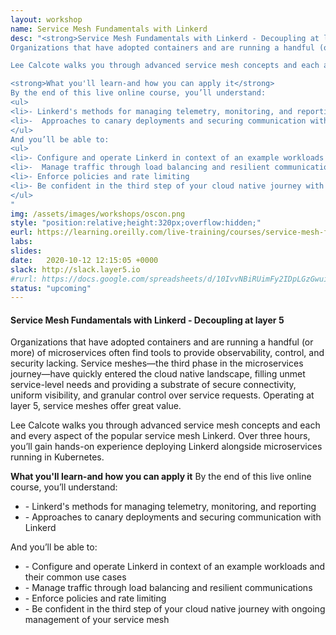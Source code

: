 ```yaml
---
layout: workshop
name: Service Mesh Fundamentals with Linkerd
desc: "<strong>Service Mesh Fundamentals with Linkerd - Decoupling at layer 5</strong><br>
Organizations that have adopted containers and are running a handful (or more) of microservices often find tools to provide observability, control, and security lacking. Service meshes—the third phase in the microservices journey—have quickly entered the cloud native landscape, filling unmet service-level needs and providing a substrate of secure connectivity, uniform visibility, and granular control over service requests. Operating at layer 5, service meshes offer great value.

Lee Calcote walks you through advanced service mesh concepts and each and every aspect of the popular service mesh Linkerd. Over three hours, you’ll gain hands-on experience deploying Linkerd alongside microservices running in Kubernetes.

<strong>What you'll learn-and how you can apply it</strong>
By the end of this live online course, you’ll understand:
<ul>
<li>- Linkerd's methods for managing telemetry, monitoring, and reporting
<li>-  Approaches to canary deployments and securing communication with Linkerd
</ul>
And you’ll be able to:
<ul>
<li>- Configure and operate Linkerd in context of an example workloads and their common use cases
<li>-  Manage traffic through load balancing and resilient communications
<li>- Enforce policies and rate limiting
<li>- Be confident in the third step of your cloud native journey with ongoing management of your service mesh
</ul>
"
img: /assets/images/workshops/oscon.png
style: "position:relative;height:320px;overflow:hidden;"
eurl: https://learning.oreilly.com/live-training/courses/service-mesh-fundamentals-with-linkerd/0636920418085/
labs: 
slides: 
date:   2020-10-12 12:15:05 +0000
slack: http://slack.layer5.io
#rurl: https://docs.google.com/spreadsheets/d/10IvvNBiRUimFy2IDpLGzGwuiiVl3vFstN7Bx8fJDB0c/edit?usp=sharing
status: "upcoming"
---  
```


<h4>Service Mesh Fundamentals with Linkerd - Decoupling at layer 5 </strong></h4>
Organizations that have adopted containers and are running a handful (or more) of microservices often find tools to provide observability, control, and security lacking. Service meshes—the third phase in the microservices journey—have quickly entered the cloud native landscape, filling unmet service-level needs and providing a substrate of secure connectivity, uniform visibility, and granular control over service requests. Operating at layer 5, service meshes offer great value.

Lee Calcote walks you through advanced service mesh concepts and each and every aspect of the popular service mesh Linkerd. Over three hours, you’ll gain hands-on experience deploying Linkerd alongside microservices running in Kubernetes.

<strong>What you'll learn-and how you can apply it</strong>
By the end of this live online course, you’ll understand:
<ul>
<li>- Linkerd's methods for managing telemetry, monitoring, and reporting
<li>-  Approaches to canary deployments and securing communication with Linkerd
</ul>
And you’ll be able to:
<ul>
<li>- Configure and operate Linkerd in context of an example workloads and their common use cases
<li>-  Manage traffic through load balancing and resilient communications
<li>- Enforce policies and rate limiting
<li>- Be confident in the third step of your cloud native journey with ongoing management of your service mesh
</ul>